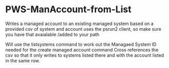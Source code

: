 # PWS-ManAccount-from-List
Writes a managed account to an existing managed system based on a provided csv of system and account
uses the psrun2 client, so make sure you have that avaialable /added to your path

Will use the listsystems command to work out the Managaed System ID needed for the create managed account command
Cross references the csv so that it only writes to systems listed there and with the account listed in the same row.



